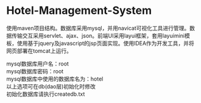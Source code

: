 # Hotel-Management-System 
使用maven项目结构。数据库采用mysql，并用navicat可视化工具进行管理。数据传输交互采用servlet、ajax、json。前端UI采用layui框架，套用layuimini模板，使用基于jquery及javascript的jsp页面实现。使用IDEA作为开发工具，并将网页部署在tomcat上运行。


mysql数据库用户名：root   
mysql数据库密码：root   
mysql数据库中使用的数据库名为：hotel   
以上选项可在db(dao层)初始化时修改   
初始化数据库请执行createdb.txt   
